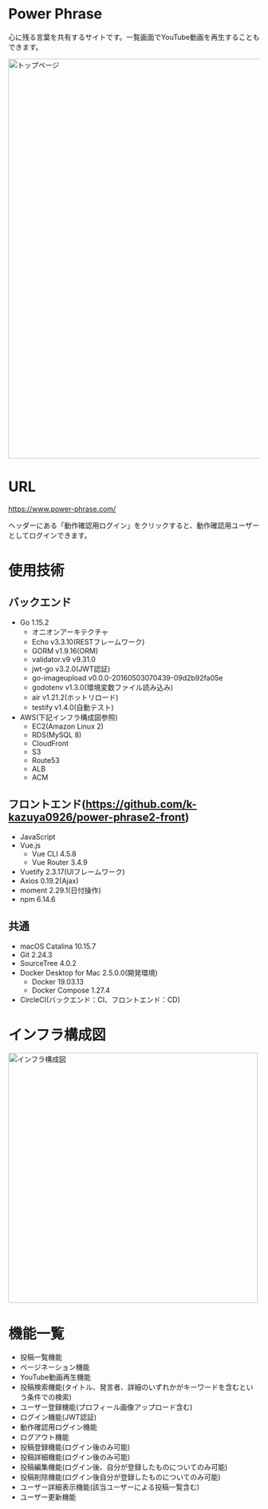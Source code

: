 # Power Phrase

心に残る言葉を共有するサイトです。一覧画面でYouTube動画を再生することもできます。

<img width="800px" alt="トップページ" src="https://user-images.githubusercontent.com/61341861/99197759-c9154b80-27d7-11eb-8df9-e8270f7ae053.png">

# URL

https://www.power-phrase.com/

ヘッダーにある「動作確認用ログイン」をクリックすると、動作確認用ユーザーとしてログインできます。

# 使用技術
## バックエンド

- Go 1.15.2
    - オニオンアーキテクチャ
    - Echo v3.3.10(RESTフレームワーク)
    - GORM v1.9.16(ORM)
    - validator.v9 v9.31.0
    - jwt-go v3.2.0(JWT認証)
    - go-imageupload v0.0.0-20160503070439-09d2b92fa05e
    - godotenv v1.3.0(環境変数ファイル読み込み)
    - air v1.21.2(ホットリロード)
    - testify v1.4.0(自動テスト)
- AWS(下記インフラ構成図参照)
    - EC2(Amazon Linux 2)
    - RDS(MySQL 8)
    - CloudFront
    - S3
    - Route53
    - ALB
    - ACM

## フロントエンド(https://github.com/k-kazuya0926/power-phrase2-front)
- JavaScript
- Vue.js
    - Vue CLI 4.5.8
    - Vue Router 3.4.9
- Vuetify 2.3.17(UIフレームワーク)
- Axios 0.19.2(Ajax)
- moment 2.29.1(日付操作)
- npm 6.14.6

## 共通
- macOS Catalina 10.15.7
- Git 2.24.3
- SourceTree 4.0.2
- Docker Desktop for Mac 2.5.0.0(開発環境)
    - Docker 19.03.13
    - Docker Compose 1.27.4
- CircleCI(バックエンド：CI、フロントエンド：CD)

# インフラ構成図

<img width="500" alt="インフラ構成図" src="https://user-images.githubusercontent.com/61341861/99197827-15f92200-27d8-11eb-8adc-c78c3756260c.png">

# 機能一覧

- 投稿一覧機能
- ページネーション機能
- YouTube動画再生機能
- 投稿検索機能(タイトル、発言者、詳細のいずれかがキーワードを含むという条件での検索)
- ユーザー登録機能(プロフィール画像アップロード含む)
- ログイン機能(JWT認証)
- 動作確認用ログイン機能
- ログアウト機能
- 投稿登録機能(ログイン後のみ可能)
- 投稿詳細機能(ログイン後のみ可能)
- 投稿編集機能(ログイン後、自分が登録したものについてのみ可能)
- 投稿削除機能(ログイン後自分が登録したものについてのみ可能)
- ユーザー詳細表示機能(該当ユーザーによる投稿一覧含む)
- ユーザー更新機能
